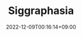 ---
title: "Siggraphasia"
date: 2022-12-09T00:16:14+09:00
draft: false
content: "Present our work on paper interaction in the IEEE TVCG VIS session at [SIGGRAPH Asia 2022](https://sa2022.siggraph.org/) at Daegu in Korea."
eventDate: 2022-12-08
---